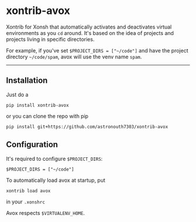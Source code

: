 # xontrib-avox
Xontrib for Xonsh that automatically activates and deactivates virtual environments as you `cd` around. It's based on the idea of projects and projects living in specific directories.

For example, if you've set `$PROJECT_DIRS = ["~/code"]` and have the project directory `~/code/spam`, avox will use the venv name `spam`.

<hr>


## Installation
Just do a
```console
pip install xontrib-avox
```

or you can clone the repo with pip
```console
pip install git+https://github.com/astronouth7303/xontrib-avox
```

## Configuration
It's required to configure `$PROJECT_DIRS`:
```console
$PROJECT_DIRS = ["~/code"]
```

To automatically load avox at startup, put
```console
xontrib load avox
```

in your `.xonshrc`

Avox respects `$VIRTUALENV_HOME`.
